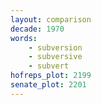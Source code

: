 ```yaml
---
layout: comparison
decade: 1970
words:
    - subversion
    - subversive
    - subvert
hofreps_plot: 2199
senate_plot: 2201
---
```

